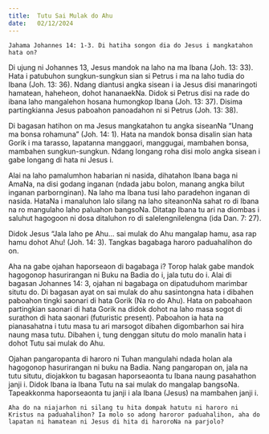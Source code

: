 ```yaml
---
title:  Tutu Sai Mulak do Ahu
date:   02/12/2024
---
```


`Jahama Johannes 14: 1-3. Di hatiha songon dia do Jesus i mangkatahon hata on?`

Di ujung ni Johannes 13, Jesus mandok na laho na ma Ibana (Joh. 13: 33). Hata i patubuhon sungkun-sungkun sian si Petrus i ma na laho tudia do Ibana (Joh. 13: 36). Ndang diantusi angka sisean i ia Jesus disi manaringoti hamatean, haheheon, dohot hananaekNa. Didok si Petrus disi na rade do ibana laho mangalehon hosana humongkop Ibana (Joh. 13: 37). Disima partingkianna Jesus paboahon panoadahon ni si Petrus (Joh. 13: 38).

Di bagasan hatihon on ma Jesus mangkatahon tu angka siseanNa “Unang ma bonsa rohamuna” (Joh. 14: 1). Hata na mandok bonsa disalin sian hata Gorik i ma tarasso, lapatanna manggaori, manggugai, mambahen bonsa, mambahen sungkun-sungkun. Ndang longang roha disi molo angka sisean i gabe longang di hata ni Jesus i.

Alai na laho pamalumhon habarian ni nasida, dihatahon Ibana baga ni AmaNa, na disi godang inganan (ndada jabu bolon, manang angka bilut inganan parbornginan). Na laho ma Ibana tusi laho paradehon inganan di nasida. HataNa i manaluhon lalo silang na laho siteanonNa sahat ro di Ibana na ro mangulaho laho paluahon bangsoNa. Ditatap Ibana tu ari na diombas i saluhut hagogoon ni dosa ditaluhon ro di salelengnilelengna (ida Dan. 7: 27).

Didok Jesus “Jala laho pe Ahu... sai mulak do Ahu mangalap hamu, asa rap hamu dohot Ahu! (Joh. 14: 3). Tangkas bagabaga haroro paduahalihon do on.

Aha na gabe ojahan haporseaon di bagabaga i? Torop halak gabe mandok hagogonop hasurirangan ni Buku na Badia do i, jala tutu do i. Alai di bagasan Johannes 14: 3, ojahan ni bagabaga on dipatuduhom marimbar situtu do. Di bagasan ayat on sai mulak do ahu sasintongna hata i dibahen paboahon tingki saonari di hata Gorik (Na ro do Ahu). Hata on paboahaon partingkian saonari di hata Gorik na didok dohot na laho masa sogot di surathon di hata saonari (futuristic present). Paboahon ia hata na pianasahatna i tutu masa tu ari marsogot dibahen digombarhon sai hira naung masa tutu. Dibahen i, tung denggan situtu do molo manalin hata i dohot Tutu sai mulak do Ahu.

Ojahan pangaropanta di haroro ni Tuhan mangulahi ndada holan ala hagogonop hasurirangan ni buku na Badia. Nang pangaropan on, jala na tutu situtu, diojakkon tu bagasan haporseaonta tu Ibana naung pasahathon janji i. Didok Ibana ia Ibana Tutu na sai mulak do mangalap bangsoNa. Tapeakkonma haporseaonta tu janji i ala Ibana (Jesus) na mambahen janji i.

`Aha do na niajarhon ni silang tu hita dompak hatutu ni haroro ni Kristus na paduahalihon? Ia molo so adong haroror paduahalihon, aha do lapatan ni hamatean ni Jesus di hita di haroroNa na parjolo?`